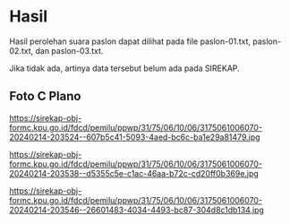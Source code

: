 # Hasil

Hasil perolehan suara paslon dapat dilihat pada file paslon-01.txt, paslon-02.txt, dan paslon-03.txt.

Jika tidak ada, artinya data tersebut belum ada pada SIREKAP.

## Foto C Plano

https://sirekap-obj-formc.kpu.go.id/fdcd/pemilu/ppwp/31/75/06/10/06/3175061006070-20240214-203524--607b5c41-5093-4aed-bc6c-ba1e29a81479.jpg

https://sirekap-obj-formc.kpu.go.id/fdcd/pemilu/ppwp/31/75/06/10/06/3175061006070-20240214-203538--d5355c5e-c1ac-46aa-b72c-cd20ff0b369e.jpg

https://sirekap-obj-formc.kpu.go.id/fdcd/pemilu/ppwp/31/75/06/10/06/3175061006070-20240214-203546--26601483-4034-4493-bc87-304d8c1db134.jpg

